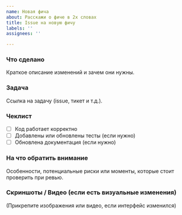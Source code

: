 ```yaml
---
name: Новая фича
about: Расскажи о фиче в 2х словах
title: Issue на новую фичу
labels: ''
assignees: ''

---
```


### Что сделано

Краткое описание изменений и зачем они нужны.

### Задача

Ссылка на задачу (issue, тикет и т.д.).

### Чеклист

- [ ] Код работает корректно
- [ ] Добавлены или обновлены тесты (если нужно)
- [ ] Обновлена документация (если нужно)

### На что обратить внимание

Особенности, потенциальные риски или моменты, которые стоит проверить при ревью.

### Скриншоты / Видео (если есть визуальные изменения)

(Прикрепите изображения или видео, если интерфейс изменился)
